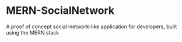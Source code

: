 # MERN-SocialNetwork
A proof of concept social-network-like application for developers, built using the MERN stack
